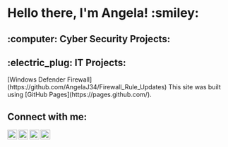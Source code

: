 <h1>Hello there, I'm Angela! :smiley: <br/><a href="https://github.com/"></a>


<h2> :computer: Cyber Security Projects:</h2>


<h2> :electric_plug: IT Projects:</h2>
[Windows Defender Firewall](https://github.com/AngelaJ34/Firewall_Rule_Updates)
This site was built using [GitHub Pages](https://pages.github.com/).
<h2> Connect with me:</h2>

[<img align="left" alt="JoshMadakor | YouTube" width="22px" src="https://cdn.jsdelivr.net/npm/simple-icons@v3/icons/youtube.svg" />][youtube]
[<img align="left" alt="JoshMadakor | Twitter" width="22px" src="https://cdn.jsdelivr.net/npm/simple-icons@v3/icons/twitter.svg" />][twitter]
[<img align="left" alt="JoshMadakor | LinkedIn" width="22px" src="https://cdn.jsdelivr.net/npm/simple-icons@v3/icons/linkedin.svg" />][linkedin]
[<img align="left" alt="JoshMadakor | Instagram" width="22px" src="https://cdn.jsdelivr.net/npm/simple-icons@v3/icons/instagram.svg" />][instagram]

[twitter]: https://twitter.com/
[youtube]: https://www.youtube.com/
[instagram]: https://www.instagram.com/
[linkedin]: https://linkedin.com/
